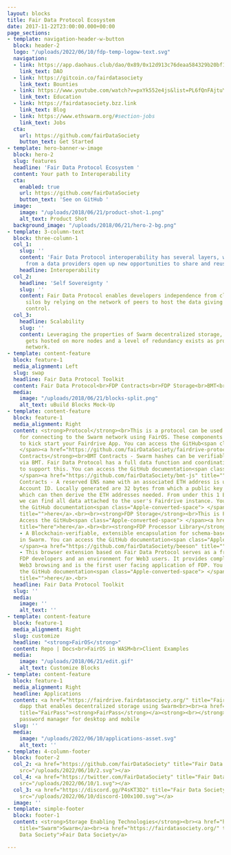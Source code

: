```yaml
---
layout: blocks
title: Fair Data Protocol Ecosystem
date: 2017-11-22T23:00:00.000+00:00
page_sections:
- template: navigation-header-w-button
  block: header-2
  logo: "/uploads/2022/06/10/fdp-temp-logow-text.svg"
  navigation:
  - link: https://app.daohaus.club/dao/0x89/0x12d913c76deaa584329b20bf10100a9736aa2ccc/proposals
    link_text: DAO
  - link: https://gitcoin.co/fairdatasociety
    link_text: Bounties
  - link: https://www.youtube.com/watch?v=pxYk552e4js&list=PL6fQnFAjtuY-vzfZgSF5UjP88rM89MV8X
    link_text: Education
  - link: https://fairdatasociety.bzz.link
    link_text: Blog
  - link: https://www.ethswarm.org/#section-jobs
    link_text: Jobs
  cta:
    url: https://github.com/fairDataSociety
    button_text: Get Started
- template: hero-banner-w-image
  block: hero-2
  slug: features
  headline: 'Fair Data Protocol Ecosystem '
  content: Your path to Interoperability
  cta:
    enabled: true
    url: https://github.com/fairDataSociety
    button_text: 'See on GitHub '
  image:
    image: "/uploads/2018/06/21/product-shot-1.png"
    alt_text: Product Shot
  background_image: "/uploads/2018/06/21/hero-2-bg.png"
- template: 3-column-text
  block: three-column-1
  col_1:
    slug: ''
    content: 'Fair Data Protocol interoperability has several layers, where independence
      from a data providers open up new opportunities to share and reuse data. '
    headline: Interoperability
  col_2:
    headline: 'Self Sovereignty '
    slug: ''
    content: Fair Data Protocol enables developers independence from clouds and data
      silos by relying on the network of peers to host the data giving end users ultimate
      control.
  col_3:
    headline: Scalability
    slug: ''
    content: Leveraging the properties of Swarm decentralized storage, popular content
      gets hosted on more nodes and a level of redundancy exists as property of the
      network.
- template: content-feature
  block: feature-1
  media_alignment: Left
  slug: swap
  headline: Fair Data Protocol Toolkit
  content: Fair Data Protocol<br>FDP Contracts<br>FDP Storage<br>BMT<br>Beeson<br>Blossom
  media:
    image: "/uploads/2018/06/21/blocks-split.png"
    alt_text: uBuild Blocks Mock-Up
- template: content-feature
  block: feature-1
  media_alignment: Right
  content: <strong>Protocol</strong><br>This is a protocol can be used as a proxy
    for connecting to the Swarm network using FairOS. These components can be used
    to kick start your Fairdrive App. You can access the GitHub<span class="Apple-converted-space">
    </span><a href="https://github.com/fairDataSociety/fairdrive-protocol" title="">here</a>.<br><br><strong>FDP
    Contracts</strong><br>BMT Contracts - Swarm hashes can be verifiable on chain
    via BMT. Fair Data Protocol has a full data function and coordinating JS library
    to support this. You can access the GitHub documentation<span class="Apple-converted-space">
    </span><a href="https://github.com/fairDataSociety/bmt-js" title="">here</a>.<br><br>ENS
    Contracts - A reserved ENS name with an associated ETH address is used for Fairdrive
    Account ID. Locally generated are 32 bytes from which a public key is derived
    which can then derive the ETH addresses needed. From under this 1 ETH address
    we can find all data attached to the user's Fairdrive instance. You can access
    the GitHub documentation<span class="Apple-converted-space"> </span><a href="https://github.com/fairDataSociety/fdp-contracts/tree/master/js-library"
    title="">here</a>.<br><br><strong>FDP Storage</strong><br>This is FairOS in JavaScript.
    Access the GitHub<span class="Apple-converted-space"> </span><a href="https://github.com/fairDataSociety/fdp-storage"
    title="here">here</a>.<br><br><strong>FDP Processor Library</strong><br>Beeson
    - A Blockchain-verifiable, extensible encapsulation for schema-based object notation
    in Swarm. You can access the GitHub documentation<span class="Apple-converted-space">
    </span><a href="https://github.com/fairDataSociety/beeson" title="">here</a>.<br><br><strong>Extensions</strong><br>Blossom
    - This browser extension based on Fair Data Protocol serves as a framework for
    FDP developers and an environment for Web3 users. It provides complete traceless
    Web3 browsing and is the first user facing application of FDP. You can access
    the GitHub documentation<span class="Apple-converted-space"> </span><a href="https://github.com/fairDataSociety/blossom"
    title="">here</a>.<br>
  headline: Fair Data Protocol Toolkit
  slug: ''
  media:
    image: ''
    alt_text: ''
- template: content-feature
  block: feature-1
  media_alignment: Right
  slug: customize
  headline: "<strong>FairOS</strong>"
  content: Repo | Docs<br>FairOS in WASM<br>Client Examples
  media:
    image: "/uploads/2018/06/21/edit.gif"
    alt_text: Customize Blocks
- template: content-feature
  block: feature-1
  media_alignment: Right
  headline: Applications
  content: <a href="https://fairdrive.fairdatasociety.org/" title="Fairdrive"><strong>FairDrive</strong></a><strong><br></strong>A
    dapp that enables decentralized storage using Swarm<br><br><a href="https://github.com/fairDataSociety/FairPass"
    title="FairPass"><strong>FairPass</strong></a><strong><br></strong>A decentralized
    password manager for desktop and mobile
  slug: ''
  media:
    image: "/uploads/2022/06/10/applications-asset.svg"
    alt_text: ''
- template: 4-column-footer
  block: footer-2
  col_2: <a href="https://github.com/fairDataSociety" title="Fair Data Society GitHub"><img
    src="/uploads/2022/06/10/2.svg"></a>
  col_4: <a href="https://twitter.com/FairDataSociety" title="Fair Data Society Twitter"><img
    src="/uploads/2022/06/10/1.svg"></a>
  col_3: <a href="https://discord.gg/P4sKT3D2" title="Fair Data Society Discord"><img
    src="/uploads/2022/06/10/discord-100x100.svg"></a>
  image: ''
- template: simple-footer
  block: footer-1
  content: <strong>Storage Enabling Technologies</strong><br><a href="https://www.ethswarm.org/"
    title="Swarm">Swarm</a><br><a href="https://fairdatasociety.org/" title="Fair
    Data Society">Fair Data Society</a>

---
```

